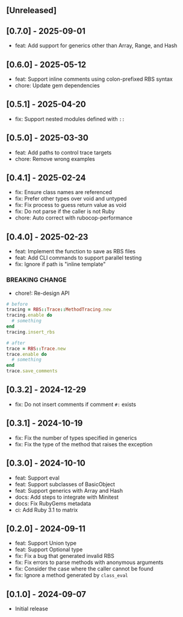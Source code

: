 ## [Unreleased]

## [0.7.0] - 2025-09-01

- feat: Add support for generics other than Array, Range, and Hash

## [0.6.0] - 2025-05-12

- feat: Support inline comments using colon-prefixed RBS syntax
- chore: Update gem dependencies

## [0.5.1] - 2025-04-20

- fix: Support nested modules defined with `::`

## [0.5.0] - 2025-03-30

- feat: Add paths to control trace targets
- chore: Remove wrong examples

## [0.4.1] - 2025-02-24

- fix: Ensure class names are referenced
- fix: Prefer other types over void and untyped
- fix: Fix process to guess return value as void
- fix: Do not parse if the caller is not Ruby
- chore: Auto correct with rubocop-performance

## [0.4.0] - 2025-02-23

- feat: Implement the function to save as RBS files
- feat: Add CLI commands to support parallel testing
- fix: Ignore if path is "inline template"

### BREAKING CHANGE

- chore!: Re-design API

```ruby
# before
tracing = RBS::Trace::MethodTracing.new
tracing.enable do
  # something
end
tracing.insert_rbs

# after
trace = RBS::Trace.new
trace.enable do
  # something
end
trace.save_comments
```

## [0.3.2] - 2024-12-29

- fix: Do not insert comments if comment `#:` exists

## [0.3.1] - 2024-10-19

- fix: Fix the number of types specified in generics
- fix: Fix the type of the method that raises the exception

## [0.3.0] - 2024-10-10

- feat: Support eval
- feat: Support subclasses of BasicObject
- feat: Support generics with Array and Hash
- docs: Add steps to integrate with Minitest
- docs: Fix RubyGems metadata
- ci: Add Ruby 3.1 to matrix

## [0.2.0] - 2024-09-11

- feat: Support Union type
- feat: Support Optional type
- fix: Fix a bug that generated invalid RBS
- fix: Fix errors to parse methods with anonymous arguments
- fix: Consider the case where the caller cannot be found
- fix: Ignore a method generated by `class_eval`

## [0.1.0] - 2024-09-07

- Initial release
